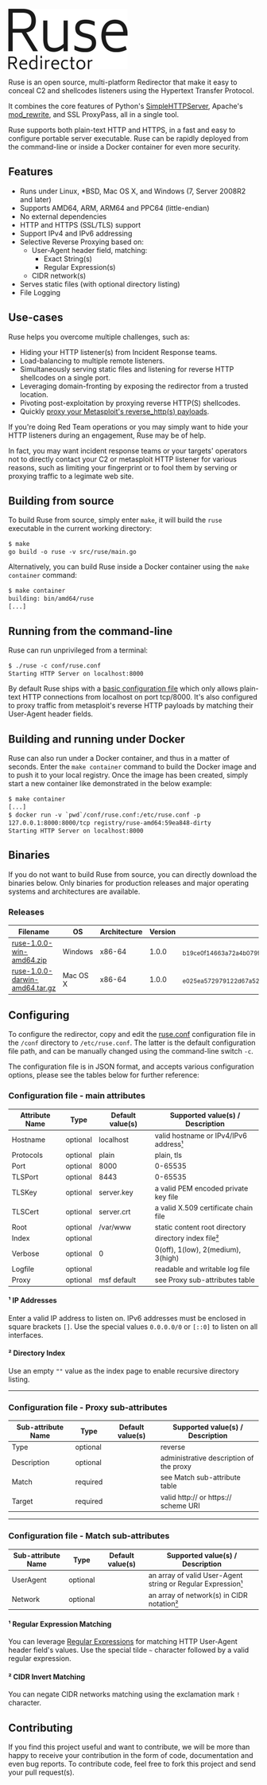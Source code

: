 ![Ruse Logo](docs/images/ruse_240x122.png "Ruse - Redirector")

Ruse is an open source, multi-platform Redirector that make it easy to conceal
C2 and shellcodes listeners using the Hypertext Transfer Protocol.

It combines the core features of Python's
[SimpleHTTPServer](https://docs.python.org/2/library/simplehttpserver.html),
Apache's
[mod_rewrite](https://httpd.apache.org/docs/current/mod/mod_rewrite.html),
and SSL ProxyPass, all in a single tool.

Ruse supports both plain-text HTTP and HTTPS, in a fast and easy to configure
portable server executable. Ruse can be rapidly deployed from the command-line
or inside a Docker container for even more security.

## Features
 * Runs under Linux, \*BSD, Mac OS X, and Windows (7, Server 2008R2 and later)
 * Supports AMD64, ARM, ARM64 and PPC64 (little-endian)
 * No external dependencies
 * HTTP and HTTPS (SSL/TLS) support
 * Support IPv4 and IPv6 addressing
 * Selective Reverse Proxying based on:
   * User-Agent header field, matching:
     * Exact String(s)
     * Regular Expression(s)
   * CIDR network(s)
 * Serves static files (with optional directory listing)
 * File Logging
 
## Use-cases
Ruse helps you overcome multiple challenges, such as:
 * Hiding your HTTP listener(s) from Incident Response teams.
 * Load-balancing to multiple remote listeners.
 * Simultaneously serving static files and listening for reverse HTTP shellcodes on a single port.
 * Leveraging domain-fronting by exposing the redirector from a trusted location.
 * Pivoting post-exploitation by proxying reverse HTTP(S) shellcodes.
 * Quickly [proxy your Metasploit's reverse_http(s) payloads](docs/msf-reverse-https.md).

If you're doing Red Team operations or you may simply want to hide your HTTP
listeners during an engagement, Ruse may be of help.

In fact, you may want incident response teams or your targets' operators not to
directly contact your C2 or metasploit HTTP listener for various reasons, such
as limiting your fingerprint or to fool them by serving or proxying traffic to
a legimate web site.

## Building from source
To build Ruse from source, simply enter `make`, it will build the `ruse`
executable in the current working directory:
```
$ make
go build -o ruse -v src/ruse/main.go
```

Alternatively, you can build Ruse inside a Docker container using the `make
container` command:
```
$ make container
building: bin/amd64/ruse
[...]
```

## Running from the command-line
Ruse can run unprivileged from a terminal:
```
$ ./ruse -c conf/ruse.conf
Starting HTTP Server on localhost:8000
```
By default Ruse ships with a [basic configuration file](conf/ruse.conf)
which only allows plain-text HTTP connections from localhost on port tcp/8000.
It's also configured to proxy traffic from metasploit's reverse HTTP payloads
by matching their User-Agent header fields.

## Building and running under Docker
Ruse can also run under a Docker container, and thus in a matter of seconds.
Enter the `make container` command to build the Docker image and to push it to
your local registry. Once the image has been created, simply start a new
container like demonstrated in the below example:
```
$ make container
[...]
$ docker run -v `pwd`/conf/ruse.conf:/etc/ruse.conf -p 127.0.0.1:8000:8000/tcp registry/ruse-amd64:59ea848-dirty
Starting HTTP Server on localhost:8000
```

## Binaries
If you do not want to build Ruse from source, you can directly download the binaries below. Only binaries for production releases and major operating systems and architectures are available.

### Releases
| Filename                                                                                                          | OS        | Architecture  | Version | SHA256 Checksum                                                             |
|-------------------------------------------------------------------------------------------------------------------|-----------|---------------|---------|-----------------------------------------------------------------------------|
| [ruse-1.0.0-win-amd64.zip](//github.com/e3prom/ruse/releases/download/1.0.0/ruse-1.0.0-win-amd64.zip)             | Windows   | x86-64        | 1.0.0   | <sub>b19ce0f14663a72a4b079f4d08eb53fe28cf5e719797132730619b3066071d50</sub> |
| [ruse-1.0.0-darwin-amd64.tar.gz](//github.com/e3prom/ruse/releases/download/1.0.0/ruse-1.0.0-darwin-amd64.tar.gz) | Mac OS X  | x86-64        | 1.0.0   | <sub>e025ea572979122d67a521a09af65c739a4d7bebc8316d7c8efc920287fbe464</sub> |

## Configuring
To configure the redirector, copy and edit the [ruse.conf](conf/ruse.conf)
configuration file in the `/conf` directory to `/etc/ruse.conf`. The latter is
the default configuration file path, and can be manually changed using the
command-line switch `-c`.

The configuration file is in JSON format, and accepts various configuration
options, please see the tables below for further reference:

### Configuration file - main attributes
| Attribute Name | Type     | Default value(s) | Supported value(s) / Description        |
|----------------|----------|------------------|-----------------------------------------|
| Hostname       | optional | localhost        | valid hostname or IPv4/IPv6 address[¹]  |
| Protocols      | optional | plain            | plain, tls                              |
| Port           | optional | 8000             | 0-65535                                 |
| TLSPort        | optional | 8443             | 0-65535                                 |
| TLSKey         | optional | server.key       | a valid PEM encoded private key file    |
| TLSCert        | optional | server.crt       | a valid X.509 certificate chain file    |
| Root           | optional | /var/www         | static content root directory           |
| Index          | optional |                  | directory index file[²]                 |
| Verbose        | optional | 0                | 0(off), 1(low), 2(medium), 3(high)      |
| Logfile        | optional |                  | readable and writable log file          |
| Proxy          | optional | msf default      | see Proxy sub-attributes table          |

#### ¹ IP Addresses
[¹]:#-ip-addresses
Enter a valid IP address to listen on. IPv6 addresses must be enclosed in
square brackets `[]`. Use the special values `0.0.0.0/0` or `[::0]` to listen
on all interfaces.

#### ² Directory Index
[²]:#-directory-index
Use an empty `""` value as the index page to enable recursive directory
listing.

----
### Configuration file - Proxy sub-attributes
| Sub-attribute Name | Type     | Default value(s) | Supported value(s) / Description        |
|--------------------|----------|------------------|-----------------------------------------|
| Type               | optional |                  | reverse                                 |
| Description        | optional |                  | administrative description of the proxy |
| Match              | required |                  | see Match sub-attribute table           |
| Target             | required |                  | valid http:// or https:// scheme URI    |

----
### Configuration file - Match sub-attributes
| Sub-attribute Name | Type     | Default value(s) | Supported value(s) / Description                             |
|--------------------|----------|------------------|--------------------------------------------------------------|
| UserAgent          | optional |                  | an array of valid User-Agent string or Regular Expression[¹] |
| Network            | optional |                  | an array of network(s) in CIDR notation[²]                   |

#### ¹ Regular Expression Matching
[¹]:#-regular-expression-matching
You can leverage [Regular
Expressions](https://en.wikipedia.org/wiki/Regular_expression) for matching
HTTP User-Agent header field's values. Use the special tilde `~` character
followed by a valid regular expression.

#### ² CIDR Invert Matching
[²]:#-cidr-invert-matching
You can negate CIDR networks matching using the exclamation mark `!` character.

## Contributing
If you find this project useful and want to contribute, we will be more than
happy to receive your contribution in the form of code, documentation and even
bug reports. To contribute code, feel free to fork this project and send your
pull request(s).
